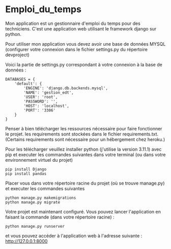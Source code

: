 # Emploi_du_temps

Mon application est un gestionnaire d'emploi du temps pour des techniciens. C'est une application web utilisant le framework django sur python.

Pour utiliser mon application vous devez avoir une base de données MYSQL (configurer votre connexion dans le fichier settings.py du répertoire devproject)

Voici la partie de settings.py correspondant à votre connexion à la base de données :
```
DATABASES = {
    'default': {
        'ENGINE': 'django.db.backends.mysql',
        'NAME': 'gestion_edt',
        'USER': 'root',
        'PASSWORD': '',
        'HOST': 'localhost',
        'PORT': '3306'
    }
}
```

Penser à bien télécharger les ressources nécessaire pour faire fonctionner le projet. les requirements sont stockées dans le fichier requirements.txt. (Certains requirements sont nécessaire pour un hébergement chez heroku.)

Pour les télécharger veuillez installer python (j'utilise la version 3.11.1) avec pip
et executer les commandes suivantes dans votre terminal (ou dans votre environnement virtuel du projet) 

```
pip install Django
pip install pandas
```

Placer vous dans votre répertoire racine du projet (où se trouve manage.py) et executer les commandes suivantes
```
python manage.py makemigrations
python manage.py migrate
```

Votre projet est maintenant configuré. Vous pouvez lancer l'application en faisant la commande (dans votre répertoire racine) :
```
python manage.py runserver
```

et vous pouvez accéder à l'application web à l'adresse suivante : http://127.0.0.1:8000
